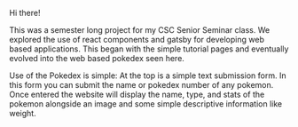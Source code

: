Hi there!

This was a semester long project for my CSC Senior Seminar class.
We explored the use of react components and gatsby for developing web based applications.
This began with the simple tutorial pages and eventually evolved into the web based pokedex seen here.

Use of the Pokedex is simple: At the top is a simple text submission form. In this form you can submit the name or pokedex number of any pokemon.
Once entered the website will display the name, type, and stats of the pokemon alongside an image and some simple descriptive information like weight.
